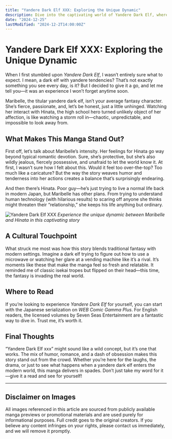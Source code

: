 ```yaml
---
title: "Yandere Dark Elf XXX: Exploring the Unique Dynamic"
description: Dive into the captivating world of Yandere Dark Elf, where the line between love and obsession creates a truly unforgettable story featuring Maribelle and Hinata.
date: "2024-12-25"
lastModified: "2024-12-2T14:00:00Z"
---
```


# Yandere Dark Elf XXX: Exploring the Unique Dynamic

When I first stumbled upon *Yandere Dark Elf*, I wasn’t entirely sure what to expect. I mean, a dark elf with yandere tendencies? That’s not exactly something you see every day, is it? But I decided to give it a go, and let me tell you—it was an experience I won’t forget anytime soon.

Maribelle, the titular yandere dark elf, isn’t your average fantasy character. She’s fierce, passionate, and, let’s be honest, just a little unhinged. Watching her interact with Hinata, the high school hero turned unlikely object of her affection, is like watching a storm roll in—chaotic, unpredictable, and impossible to look away from.

## What Makes This Manga Stand Out?

First off, let’s talk about Maribelle’s intensity. Her feelings for Hinata go way beyond typical romantic devotion. Sure, she’s protective, but she’s also wildly jealous, fiercely possessive, and unafraid to let the world know it. At first, I wasn’t sure how I felt about this. Would it feel too over-the-top? Too much like a caricature? But the way the story weaves humor and tenderness into her actions creates a balance that’s surprisingly endearing.

And then there’s Hinata. Poor guy—he’s just trying to live a normal life back in modern Japan, but Maribelle has other plans. From trying to understand human technology (with hilarious results) to scaring off anyone she thinks might threaten their “relationship,” she keeps his life anything but ordinary.

![Yandere Dark Elf XXX](/pic/yanderedarkelfxxx.png "Yandere Dark Elf - An Intense Tale of Love and Obsession")
*Experience the unique dynamic between Maribelle and Hinata in this captivating story*

## A Cultural Touchpoint

What struck me most was how this story blends traditional fantasy with modern settings. Imagine a dark elf trying to figure out how to use a microwave or watching her glare at a vending machine like it’s a rival. It’s moments like these that make the manga feel so fresh and relatable. It reminded me of classic isekai tropes but flipped on their head—this time, the fantasy is invading the real world.

## Where to Read

If you’re looking to experience *Yandere Dark Elf* for yourself, you can start with the Japanese serialization on *WEB Comic Gamma Plus*. For English readers, the licensed volumes by Seven Seas Entertainment are a fantastic way to dive in. Trust me, it’s worth it.

## Final Thoughts

“Yandere Dark Elf xxx” might sound like a wild concept, but it’s one that works. The mix of humor, romance, and a dash of obsession makes this story stand out from the crowd. Whether you’re here for the laughs, the drama, or just to see what happens when a yandere dark elf enters the modern world, this manga delivers in spades. Don’t just take my word for it—give it a read and see for yourself!

---

## Disclaimer on Images

All images referenced in this article are sourced from publicly available manga previews or promotional materials and are used purely for informational purposes. Full credit goes to the original creators. If you believe any content infringes on your rights, please contact us immediately, and we will remove it promptly.
